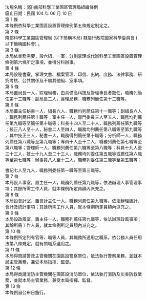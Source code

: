 法規名稱：(廢)南部科學工業園區管理局組織條例  
廢止日期：民國 104 年 06 月 10 日  
第 1 條  
本條例依科學工業園區設置管理條例第五條規定制定之。  
第 2 條  
南部科學工業園區管理局 (以下簡稱本局) 隸屬行政院國家科學委員會 (  
以下簡稱國科會) 。  
第 3 條  
本局依業務需要，設六組、一室，分別掌理或代辦科學工業園區設置管理  
條例第六條所定事項，並得分科辦事。  
第 4 條  
本局設秘書室，掌理文書、檔案管理、印信、出納、庶務、法律事務、研  
究考核、公共關係及不屬其他組、室事項。  
第 5 條  
本局置局長一人，綜理局務，由具備高科技及管理專長者擔任，職務列簡  
任第十三職等；副局長二人，襄理局務，職務列簡任第十二職等。  
第 6 條  
本局置主任秘書一人，組長六人，職務均列簡任第十一職等；副組長六人  
，職務列簡任第十職等；室主任一人，專門委員三人至五人，職務均列薦  
任第九職等至簡任第十職等；科長十四人至二十人，職務列薦任第九職等  
；技正八人至十人，秘書二人至四人，職務均列薦任第八職等至第九職等  
，其中技正三人，秘書一人，職務得列簡任第十職等；分析師一人，職務  
列薦任第八職等至第九職等；專員十人至十二人，職務列薦任第七職等至  
第八職等；管理師一人，職務列薦任第六職等至第八職等；科員十九人至  
三十三人，技士十九人至二十三人，職務均列委任第五職等或薦任第六職  
等至第七職等；辦事員八人至十二人，職務列委任第三職等至第五職等；  


書記七人至九人，職務列委任第一職等至第三職等。  
第 7 條  
本局設人事室，置主任一人，職務列薦任第九職等，依法辦理人事管理事  
項；其餘所需工作人員，就本條例所定員額內派充之。  
第 8 條  
本局設會計室，置會計主任一人，職務列薦任第九職等，依法辦理歲計、  
會計及統計事項；其餘所需工作人員，就本條例所定員額內派充之。  
第 9 條  
本局設政風室，置主任一人，職務列薦任第九職等，依法辦理政風事項；  
其餘所需工作人員，就本條例所定員額內派充之。  
第 10 條  
本條例所定列有官等、職等人員，其職務所適用之職系，依公務人員任用  
法第八條規定，就有關職系選用之。  
第 11 條  
本局得商請警政主管機關在園區設警察單位，依法執行警察業務，並就本  
局主管業務，兼受本局指揮、監督。  
第 12 條  
本局得商請消防主管機關在園區設消防單位，依法執行消防及災害防救業  
務，並就本局主管業務，兼受本局指揮、監督。  
第 13 條  
本條例自公布日施行。  


